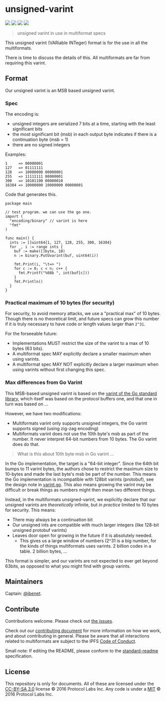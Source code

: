 # unsigned-varint

[![](https://img.shields.io/badge/made%20by-Protocol%20Labs-blue.svg?style=flat-square)](http://ipn.io)
[![](https://img.shields.io/badge/project-multiformats-blue.svg?style=flat-square)](https://github.com/multiformats/multiformats)
[![](https://img.shields.io/badge/freenode-%23ipfs-blue.svg?style=flat-square)](https://webchat.freenode.net/?channels=%23ipfs)
[![](https://img.shields.io/badge/readme%20style-standard-brightgreen.svg?style=flat-square)](https://github.com/RichardLitt/standard-readme)

> unsigned varint in use in multiformat specs

This unsigned varint (VARiable INTeger) format is for the use in all the multiformats.

There is time to discuss the details of this. All  multiformats are far from requiring this varint.

## Format

Our unsigned varint is an MSB based unsigned varint.

### Spec

The encoding is:
- unsigned integers are serialized 7 bits at a time, starting with the least significant bits
- the most significant bit (msb) in each output byte indicates if there is a continuation byte (msb = 1)
- there are no signed integers

Examples: 

```
1     => 00000001
127   => 01111111
128   => 10000000 00000001
255   => 11111111 00000001
300   => 10101100 00000010
16384 => 10000000 10000000 00000001
```

Code that generates this.
```
package main

// test program. we can use the go one.
import (
  "encoding/binary" // varint is here
  "fmt"
)

func main() {
  ints := []uint64{1, 127, 128, 255, 300, 16384}
  for _, i := range ints {
    buf := make([]byte, 10)
    n := binary.PutUvarint(buf, uint64(i))

    fmt.Print(i, "\t=> ")
    for c := 0; c < n; c++ {
      fmt.Printf("%08b ", int(buf[c]))
    }
    fmt.Println()
  }
}
```



### Practical maximum of 10 bytes (for security)

For security, to avoid memory attacks, we use a "practical max" of 10 bytes. Though there is no theoretical limit, and future specs can grow this number if it is truly necessary to have code or length values larger than `2^31`. 

For the forseeable future:

- Implementations MUST restrict the size of the varint to a max of 10 bytes (63 bits).
- A multiformat spec MAY explicitly declare a smaller maximum when using varints.
- A multiformat spec MAY NOT explicitly declare a larger maximum when using varints without first changing this spec.

### Max differences from Go Varint

This MSB-based unsigned varint is based on the [varint of the Go standard library](https://golang.org/src/encoding/binary/varint.go), which itself was based on the protocol buffers one, and that one in turn was based on ...

However, we have two modifications:

- Multiformats varint only supports unsigned integers, the Go varint supports signed (using zig-zag encoding)
- Multiformats varint does not use the 10th byte's msb as part of the number. It never interpret 64-bit numbers from 10 bytes. The Go varint does do that.

> What is this about 10th byte msb in Go varint ...

In the Go implementation, the target is a "64-bit integer". Since the 64th bit bumps to 11 varint bytes, the authors chose to restrict the maximum size to 10-bytes and made the last byte's msb be part of the number. This means the Go implementation is incompatible with 128bit varints (protobuf), see the design note in [varint.go](https://golang.org/src/encoding/binary/varint.go). This also means growing the varint may be difficult or break things as numbers might then mean two different things.

Instead, in the multiformats unsigned-varint, we explicitly declare that our unsigned varints are _theoretically_ infinite, but _in practice_ limited to 10 bytes for security. This means:

- There may always be a continuation bit 
- Our unsigned ints are compatible with much larger integers (like 128-bit unsigned protobuf varints)
- Leaves door open for growing in the future if it is absolutely needed.
  - This gives us a large window of numbers (2^31 is a big number, for the kinds of things multiformats uses varints. 2 billion codes in a table. 2 billion bytes, ...

This format is simpler, and our varints are not expected to ever get beyond 63bits, as opposed to what you might find with group varints.

## Maintainers

Captain: [@jbenet](https://github.com/jbenet).

## Contribute

Contributions welcome. Please check out [the issues](https://github.com/multiformats/unsigned-varint/issues).

Check out our [contributing document](https://github.com/multiformats/multiformats/blob/master/contributing.md) for more information on how we work, and about contributing in general. Please be aware that all interactions related to multiformats are subject to the IPFS [Code of Conduct](https://github.com/ipfs/community/blob/master/code-of-conduct.md).

Small note: If editing the README, please conform to the [standard-readme](https://github.com/RichardLitt/standard-readme) specification.

## License

This repository is only for documents. All of these are licensed under the [CC-BY-SA 3.0](https://ipfs.io/ipfs/QmVreNvKsQmQZ83T86cWSjPu2vR3yZHGPm5jnxFuunEB9u) license © 2016 Protocol Labs Inc. Any code is under a [MIT](LICENSE) © 2016 Protocol Labs Inc.
